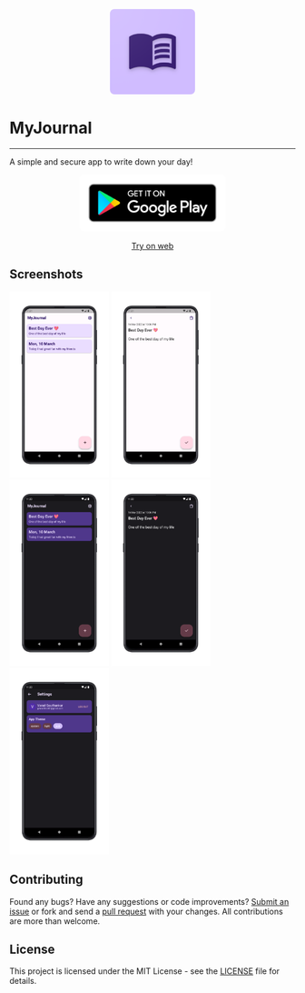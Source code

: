 <p align="center">
<img style= "border-radius : 8px " height="150px" width="150px" src="branding/app_icon.png" alt="logo"/>
</p>

# MyJournal

 <hr />

A simple and secure app to write down your day!

<p align="center">

<a href='https://play.google.com/store/apps/details?id=me.varad.my_journal'>
<img style= "border-radius : 8px " height="100px"" src="branding/google-play-badge.png" alt="gymlog"/>
</a>
</p>

<p align="center">
<a href="https://my-journal-5d53e.firebaseapp.com/#/">Try on web </a>
</p>

## Screenshots

<p>
<img height="328px" width="175px" src="branding/screenshots/s5.png" alt="4"/>
<img height="328px" width="175px" src="branding/screenshots/s6.png" alt="4"/>
<img height="328px" width="175px" src="branding/screenshots/s2.png" alt="1"/>
<img height="328px" width="175px" src="branding/screenshots/s3.png" alt="2"/>
<img height="328px" width="175px" src="branding/screenshots/s4.png" alt="3"/>
</p>

## Contributing

Found any bugs? Have any suggestions or code improvements? [Submit an issue](https://github.com/varadgauthankar/my_journal/issues) or fork and send a [pull request](https://github.com/varadgauthankar/my_journal/pulls) with your changes. All contributions are more than welcome.

## License

This project is licensed under the MIT License - see the [LICENSE](https://choosealicense.com/licenses/mit/) file for details.

